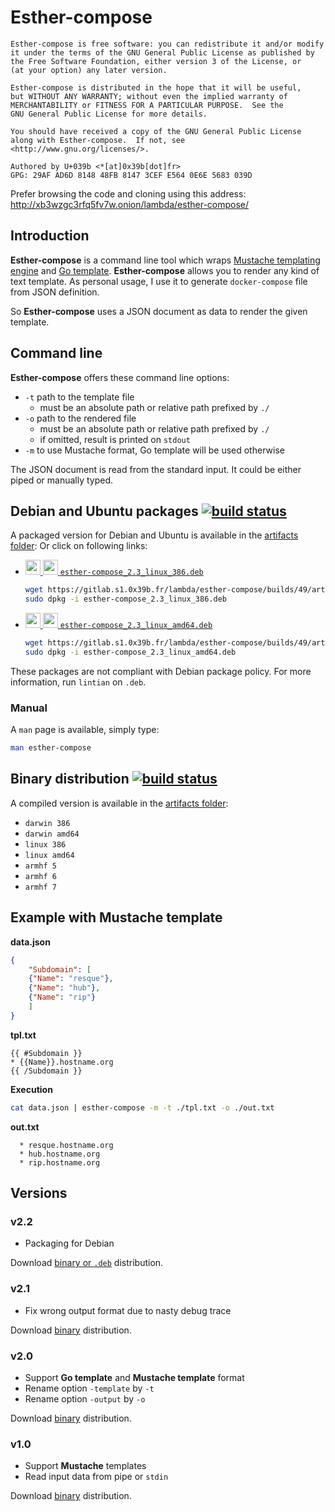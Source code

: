 # Esther-compose

```
Esther-compose is free software: you can redistribute it and/or modify
it under the terms of the GNU General Public License as published by
the Free Software Foundation, either version 3 of the License, or
(at your option) any later version.

Esther-compose is distributed in the hope that it will be useful,
but WITHOUT ANY WARRANTY; without even the implied warranty of
MERCHANTABILITY or FITNESS FOR A PARTICULAR PURPOSE.  See the
GNU General Public License for more details.

You should have received a copy of the GNU General Public License
along with Esther-compose.  If not, see <http://www.gnu.org/licenses/>.

Authored by U+039b <*[at]0x39b[dot]fr>
GPG: 29AF AD6D 8148 48FB 8147 3CEF E564 0E6E 5683 039D
```

Prefer browsing the code and cloning using this address: http://xb3wzgc3rfq5fv7w.onion/lambda/esther-compose/

## Introduction
**Esther-compose** is a command line tool which wraps [Mustache templating engine](https://mustache.github.io/) and [Go template](https://golang.org/pkg/text/template/). 
**Esther-compose** allows you to 
render any kind of text template. As personal usage, I use it to generate `docker-compose` file from JSON definition.

So **Esther-compose** uses a JSON document as data to render the given template.

## Command line
**Esther-compose** offers these command line options:

  * `-t` path to the template file
    * must be an absolute path or relative path prefixed by `./`
  * `-o` path to the rendered file
    * must be an absolute path or relative path prefixed by `./`
    * if omitted, result is printed on `stdout`
  * `-m` to use Mustache format, Go template will be used otherwise
  
The JSON document is read from the standard input. It could be either piped or manually typed.

## Debian and Ubuntu packages [![build status](http://gitlab.s1.0x39b.fr/lambda/esther-compose/badges/2.3/build.svg)](http://gitlab.s1.0x39b.fr/lambda/esther-compose/commits/2.3)
A packaged version for Debian and Ubuntu is available in the [artifacts folder](https://gitlab.s1.0x39b.fr/lambda/esther-compose/builds/49/artifacts/browse/pkg/):
Or click on following links:

  * [<img src="https://www.debian.org/logos/openlogo-nd-25.png" height="24px"/> <img src="http://design.ubuntu.com/wp-content/uploads/logo-ubuntu_cof-orange-hex.png" height="24px"/> `esther-compose_2.3_linux_386.deb`](https://gitlab.s1.0x39b.fr/lambda/esther-compose/builds/49/artifacts/file/pkg/esther-compose_2.3_linux_386.deb)
   
    ```bash
    wget https://gitlab.s1.0x39b.fr/lambda/esther-compose/builds/49/artifacts/file/pkg/esther-compose_2.3_linux_386.deb
    sudo dpkg -i esther-compose_2.3_linux_386.deb
    ```
  * [<img src="https://www.debian.org/logos/openlogo-nd-25.png" height="24px"/> <img src="http://design.ubuntu.com/wp-content/uploads/logo-ubuntu_cof-orange-hex.png" height="24px"/> `esther-compose_2.3_linux_amd64.deb`](https://gitlab.s1.0x39b.fr/lambda/esther-compose/builds/49/artifacts/file/pkg/esther-compose_2.3_linux_amd64.deb)
  
    ```bash
    wget https://gitlab.s1.0x39b.fr/lambda/esther-compose/builds/49/artifacts/file/pkg/esther-compose_2.3_linux_amd64.deb
    sudo dpkg -i esther-compose_2.3_linux_amd64.deb
    ```
    
These packages are not compliant with Debian package policy. For more information, run `lintian` on `.deb`.

### Manual
A `man` page is available, simply type:
```bash
man esther-compose
```

## Binary distribution [![build status](http://gitlab.s1.0x39b.fr/lambda/esther-compose/badges/2.3/build.svg)](http://gitlab.s1.0x39b.fr/lambda/esther-compose/commits/2.3)
A compiled version is available in the [artifacts folder](https://gitlab.s1.0x39b.fr/lambda/esther-compose/builds/49/artifacts/browse/pkg/):

  * `darwin 386`
  * `darwin amd64`
  * `linux 386`
  * `linux amd64`
  * `armhf 5`
  * `armhf 6`
  * `armhf 7`

## Example with Mustache template
**data.json**
```json
{
    "Subdomain": [
    {"Name": "resque"},
    {"Name": "hub"},
    {"Name": "rip"}
    ]
}
```
**tpl.txt**
```
{{ #Subdomain }}
* {{Name}}.hostname.org
{{ /Subdomain }}
```

**Execution**
```bash
cat data.json | esther-compose -m -t ./tpl.txt -o ./out.txt
```

**out.txt**
```
  * resque.hostname.org
  * hub.hostname.org
  * rip.hostname.org
```

## Versions 
### v2.2
  * Packaging for Debian 
   
Download [binary or `.deb`](https://gitlab.s1.0x39b.fr/lambda/esther-compose/builds/48/artifacts/browse/pkg/) distribution. 

### v2.1
  * Fix wrong output format due to nasty debug trace
   
Download [binary](https://gitlab.s1.0x39b.fr/lambda/esther-compose/builds/45/artifacts/browse/pkg/) distribution. 

### v2.0
  * Support **Go template** and **Mustache template** format
  * Rename option `-template` by `-t`
  * Rename option `-output` by `-o`
   
Download [binary](https://gitlab.s1.0x39b.fr/lambda/esther-compose/builds/29/artifacts/browse/pkg/) distribution. 

### v1.0
  * Support **Mustache** templates
  * Read input data from pipe or `stdin`
   
Download [binary](https://gitlab.s1.0x39b.fr/lambda/esther-compose/builds/27/artifacts/browse/pkg/) distribution. 

